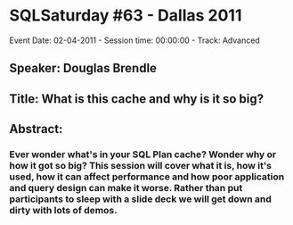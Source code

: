 # SQLSaturday #63 - Dallas 2011
Event Date: 02-04-2011 - Session time: 00:00:00 - Track: Advanced
## Speaker: Douglas Brendle
## Title: What is this cache and why is it so big?
## Abstract:
### Ever wonder what's in your SQL Plan cache? Wonder why or how it got so big? This session will cover what it is, how it's used, how it can affect performance and how poor application and query design can make it worse. Rather than put participants to sleep with a slide deck we will get down and dirty with lots of demos.
